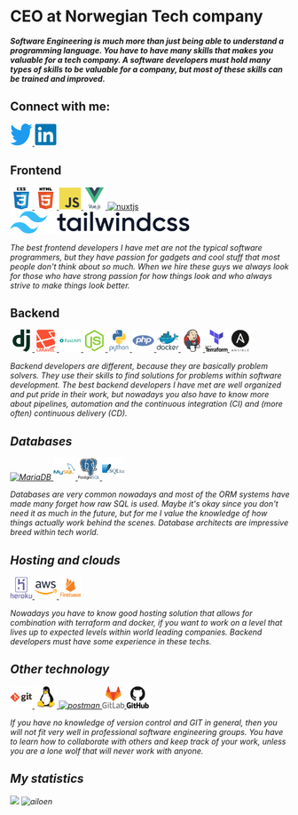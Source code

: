 <h1>CEO at Norwegian Tech company</h1>
<p><b><i>Software Engineering is much more than just being able to understand a programming language. You have to have many skills that makes you valuable for a tech company. A software developers must hold many types of skills to be valuable for a company, but most of these skills can be trained and improved.</i></b></p>

<h2>Connect with me:</h2>
<a href="https://twitter.com/ailosiri" target="_blank">
  <img src="https://raw.githubusercontent.com/devicons/devicon/master/icons/twitter/twitter-original.svg" height="40" width="40" />
</a>

<a href="https://www.linkedin.com/in/ailoen/" target="_blank">
  <img src="https://raw.githubusercontent.com/devicons/devicon/master/icons/linkedin/linkedin-original.svg" height="40" width="40" >
</a>

<h2>Frontend</h2>
<a href="#">
  <img src="https://raw.githubusercontent.com/devicons/devicon/master/icons/css3/css3-original-wordmark.svg" alt="css3" width="40" height="40"/>
  <img src="https://raw.githubusercontent.com/devicons/devicon/master/icons/html5/html5-original-wordmark.svg" alt="html5" width="40" height="40"/>
  <img src="https://raw.githubusercontent.com/devicons/devicon/master/icons/javascript/javascript-original.svg" alt="javascript" width="40" height="40"/>   <img src="https://raw.githubusercontent.com/devicons/devicon/master/icons/vuejs/vuejs-original-wordmark.svg" alt="vuejs" width="40" height="40"/>
  <img src="https://www.vectorlogo.zone/logos/nuxtjs/nuxtjs-icon.svg" alt="nuxtjs" width="40" height="40"/>
  <img src="https://raw.githubusercontent.com/devicons/devicon/master/icons/tailwindcss/tailwindcss-original-wordmark.svg" height="40" />
</a>
<p>
  <i>
    The best frontend developers I have met are not the typical software programmers, but they have passion for gadgets and cool stuff that 
    most people don't think about so much. When we hire these guys we always look for those who have strong passion for how things look and 
    who always strive to make things look better. 
  </i>
</p>

<h2>Backend</h2>
<a href="#">
  <img src="https://raw.githubusercontent.com/devicons/devicon/master/icons/django/django-plain.svg" alt="django" width="40" height="40"/>
  <img src="https://raw.githubusercontent.com/devicons/devicon/master/icons/laravel/laravel-plain-wordmark.svg" alt="Laravel" width="40" height="40"/>
  <img src="https://raw.githubusercontent.com/devicons/devicon/master/icons/fastapi/fastapi-plain-wordmark.svg" alt="FastAPI" width="40" height="40"/>
  <img src="https://raw.githubusercontent.com/devicons/devicon/master/icons/nodejs/nodejs-original.svg" alt="nodejs" width="40" height="40"/>
  <img src="https://raw.githubusercontent.com/devicons/devicon/master/icons/python/python-original-wordmark.svg" alt="python" width="40" height="40"/>     <img src="https://raw.githubusercontent.com/devicons/devicon/master/icons/php/php-plain.svg" alt="PHP development" height="40"/> 
  <img src="https://raw.githubusercontent.com/devicons/devicon/master/icons/docker/docker-original-wordmark.svg" height="40px" />
  <img src="https://raw.githubusercontent.com/devicons/devicon/master/icons/jenkins/jenkins-original.svg" height="40px" />
  <img src="https://raw.githubusercontent.com/devicons/devicon/master/icons/terraform/terraform-original-wordmark.svg" height="40px" />
  <img src="https://raw.githubusercontent.com/devicons/devicon/master/icons/ansible/ansible-original-wordmark.svg" height="40px" />
</a>
<p>
  <i>
    Backend developers are different, because they are basically problem solvers. They use their skills to find solutions for problems within 
    software development. The best backend developers I have met are well organized and put pride in their work, but nowadays you also have to know 
    more about pipelines, automation and the continuous integration (CI) and (more often) continuous delivery (CD). 
</p>


<h2>Databases</h2>
<a href="#">
  <img src="https://www.vectorlogo.zone/logos/mariadb/mariadb-icon.svg" alt="MariaDB" width="40" height="40"/> 
  <img src="https://raw.githubusercontent.com/devicons/devicon/master/icons/mysql/mysql-original-wordmark.svg" alt="MySQL" width="40" height="40"/> 
  <img src="https://raw.githubusercontent.com/devicons/devicon/master/icons/postgresql/postgresql-original-wordmark.svg" alt="Postgresql" height="40"/> 
  <img src="https://raw.githubusercontent.com/devicons/devicon/master/icons/sqlite/sqlite-original-wordmark.svg" alt="SqLite" height="40"/>
</a>

<p>
  <i>
    Databases are very common nowadays and most of the ORM systems have made many forget how raw SQL is used. Maybe it's okay since you don't need it 
    as much in the future, but for me I value the knowledge of how things actually work behind the scenes. Database architects are impressive breed 
    within tech world. 
  </i>
</p>


<h2>Hosting and clouds</h2>
<a href="#">
  <img src="https://raw.githubusercontent.com/devicons/devicon/master/icons/heroku/heroku-original-wordmark.svg" width="40" height="40"/> 
  <img src="https://raw.githubusercontent.com/devicons/devicon/master/icons/amazonwebservices/amazonwebservices-original-wordmark.svg" height="40"/> 
  <img src="https://raw.githubusercontent.com/devicons/devicon/master/icons/firebase/firebase-plain-wordmark.svg" width="40" height="40"/> 
</a>
<p>
  <i>
    Nowadays you have to know good hosting solution that allows for combination with terraform and docker, if you want to work on a level that 
    lives up to expected levels within world leading companies. Backend developers must have some experience in these techs. 
  </i>
</p>

<h2>Other technology</h2>
<a href="#">
  <img src="https://raw.githubusercontent.com/devicons/devicon/master/icons/git/git-original-wordmark.svg" alt="git" height="40"/> 
  <img src="https://raw.githubusercontent.com/devicons/devicon/master/icons/linux/linux-original.svg" alt="linux" width="40" height="40"/> 
  <img src="https://www.vectorlogo.zone/logos/getpostman/getpostman-icon.svg" alt="postman" width="40" height="40"/> 
  <img src="https://raw.githubusercontent.com/devicons/devicon/master/icons/gitlab/gitlab-original-wordmark.svg" height="40" />
  <img src="https://raw.githubusercontent.com/devicons/devicon/master/icons/github/github-original-wordmark.svg" height="40" />
</a> 

<p>
  <i>
    If you have no knowledge of version control and GIT in general, then you will not fit very well in professional software engineering groups. 
    You have to learn how to collaborate with others and keep track of your work, unless you are a lone wolf that will never work with anyone. 
  </i>
</p>


<h2>My statistics</h2>
  <img src="https://github-readme-stats.vercel.app/api?username=ailoen&count_private=true">
  <img src="https://github-readme-stats.vercel.app/api/top-langs/?username=ailoen&count_private=true" alt="ailoen" />

